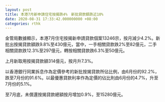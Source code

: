 ```yaml
---
layout: post
title: 本港7月新申請住宅按揭跌4%　新批貸款額跌近10%
date: 2020-08-31 17:33:42.000000000 +08:00
categories: rthk
---
```


金管局數據顯示，本港7月住宅按揭新申請貸款個案13246宗，按月減少4.2%。新批出按揭貸款額跌9.8%至430億元，當中，一手相關貸款跌2%至82億元，二手相關貸款跌12.3%至297億元，轉按相關貸款跌6.3%至50億元。

上月新取用按揭貸款額314億元，按月升7.3%。

以香港銀行同業拆息作為定價參考的新批按揭貸款所佔比例，由6月份的92.2%，跌至7月份的91.6%。以最優惠貸款利率作為定價的佔比則由6月份的4.7%，升至7月份的5.1%。

至7月底，未償還按揭貸款總額按月增加0.9%，至15280億元。
